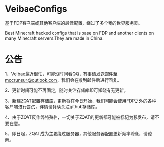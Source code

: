 # VeibaeConfigs
基于FDP客户端或其他客户端的最佳配置，绕过了多个我的世界服务器。

Best Minecraft hacked configs that is base on FDP and another clients on many Minecraft servers.They are made in China.

# 公告

1、Veibae最近很忙，可能没时间看QQ，有事请发送邮件至mccrunsun@outlook.com，我们会在收到邮件后进行回复。

2、更新时间可能不再固定，随时关注存储库即可知晓有无更新。

3、新建ZQAT配置存储库，更新将在今日开始，我们可能会使用FDP之外的各种客户端进行尝试，详情请持续关注github存储库。

4、由于ZQAT反作弊特殊性，一切关于ZQAT的更新都可能被标记为预发布，请不要在意。

5、即日起，ZQAT成为主要绕过服务器，其他服务器配置更新频率降低，请谅解。
